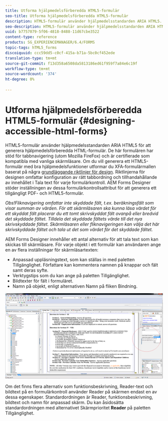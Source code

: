 ```yaml
---
title: Utforma hjälpmedelsförberedda HTML5-formulär
seo-title: Utforma hjälpmedelsförberedda HTML5-formulär
description: HTML5-formulär använder hjälpmedelsstandarden ARIA HTML5. Dessa formulär har stöd för fliknavigering och är certifierade att vara kompatibla med vanliga skärmläsare.
seo-description: HTML5-formulär använder hjälpmedelsstandarden ARIA HTML5. Dessa formulär har stöd för fliknavigering och är certifierade att vara kompatibla med vanliga skärmläsare.
uuid: b7757079-5f06-4818-8488-11d67cbe3522
content-type: reference
products: SG_EXPERIENCEMANAGER/6.4/FORMS
topic-tags: hTML5_forms
discoiquuid: ccc59dd5-c0cf-415a-b71a-5bc0cf452ede
translation-type: tm+mt
source-git-commit: f13d358a6508da5813186ed61f959f7a84e6c19f
workflow-type: tm+mt
source-wordcount: '374'
ht-degree: 0%

---
```



# Utforma hjälpmedelsförberedda HTML5-formulär {#designing-accessible-html-forms}

HTML5-formulär använder hjälpmedelsstandarden ARIA HTML5 för att generera hjälpmedelsförberedda HTML-formulär. De här formulären har stöd för tabbnavigering (utom Mozilla FireFox) och är certifierade som kompatibla med vanliga skärmläsare. Om du vill generera ett HTML5-formulär med bra hjälpmedelsfunktioner utformar du XFA-formulärmallen baserat på några [grundläggande riktlinjer för design](/help/forms/using/best-practices-for-html5-forms.md). Riktlinjerna för designen omfattar konfiguration av rätt tabbordning och tillhandahållande av innehållet i Tala text för varje formulärkontroll. AEM Forms Designer stöder inställningen av dessa formulärkontrollsattribut för att generera ett tillgängligt PDF- och HTML5-formulär.

*Obs!Fliknavigering omfattar inte skyddade fält, t.ex. beräkningsfält som visar summan av värden. För att skärmläsaren ska kunna läsa värdet för ett skyddat fält placerar du ett tomt skrivskyddat fält ovanpå eller bredvid det skyddade fältet. Tilldela det skyddade fältets värde till det nya skrivskyddade fältet. Skärmläsaren eller fliknavigeringen kan välja det här skrivskyddade fältet och tala ut det som värdet för det skyddade fältet.*

AEM Forms Designer innehåller ett antal alternativ för att tala text som kan skickas till skärmläsare. För varje objekt i ett formulär kan användaren ange en av flera inställningar för skärmläsartexten:

* Anpassad uppläsningstext, som kan ställas in med paletten Tillgänglighet. Författare kan kommentera namnen på knappar och fält samt deras syfte.
* Verktygstips som du kan ange på paletten Tillgänglighet.
* Bildtexter för fält i formuläret.
* Namn på objekt, enligt alternativen Namn på fliken Bindning.

![hjälpmedel](assets/accessibility.png)

Om det finns flera alternativ som funktionsbeskrivning, Reader-text och bildtext på en formulärkontroll använder Reader på skärmen endast en av dessa egenskaper. Standardordningen är Reader, funktionsbeskrivning, bildtext och namn för anpassad skärm. Du kan åsidosätta standardordningen med alternativet Skärmprioritet **Reader** på paletten Tillgänglighet.
